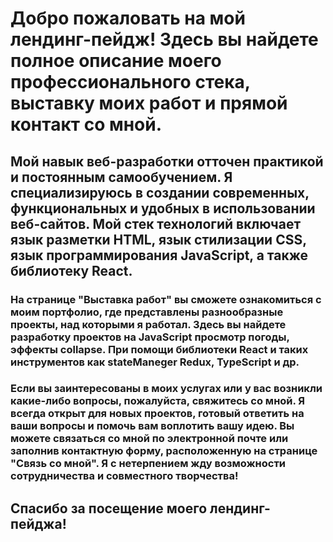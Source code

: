 # Добро пожаловать на мой лендинг-пейдж! Здесь вы найдете полное описание моего профессионального стека, выставку моих работ и прямой контакт со мной.

## Мой навык веб-разработки отточен практикой и постоянным самообучением. Я специализируюсь в создании современных, функциональных и удобных в использовании веб-сайтов. Мой стек технологий включает язык разметки HTML, язык стилизации CSS, язык программирования JavaScript, а также библиотеку React.

### На странице "Выставка работ" вы сможете ознакомиться с моим портфолио, где представлены разнообразные проекты, над которыми я работал. Здесь вы найдете разработку проектов на JavaScript просмотр погоды, эффекты collapse. При помощи библиотеки React и таких инструментов как stateManeger Redux, TypeScript и др.

### Если вы заинтересованы в моих услугах или у вас возникли какие-либо вопросы, пожалуйста,  свяжитесь со мной. Я всегда открыт для новых проектов, готовый ответить на ваши вопросы и помочь вам воплотить вашу идею. Вы можете связаться со мной по электронной почте или заполнив контактную форму, расположенную на странице "Связь со мной". Я с нетерпением жду возможности сотрудничества и совместного творчества!

## Спасибо за посещение моего лендинг-пейджа!